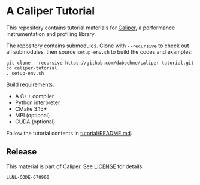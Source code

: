 # A Caliper Tutorial

This repository contains tutorial materials for 
[Caliper](https://github.com/LLNL/Caliper), a performance instrumentation and
profiling library.

The repository contains submodules. Clone with `--recursive` to check out all 
submodules, then source `setup-env.sh` to build the codes and examples:

    git clone --recursive https://github.com/daboehme/caliper-tutorial.git
    cd caliper-tutorial
    . setup-env.sh

Build requirements:

* A C++ compiler
* Python interpreter
* CMake 3.15+
* MPI (optional)
* CUDA (optional)

Follow the tutorial contents in [tutorial/README.md](tutorial/README.md).

## Release

This material is part of Caliper. See 
[LICENSE](https://github.com/LLNL/Caliper/blob/master/LICENSE) 
for details.

``LLNL-CODE-678900``
